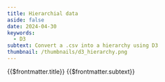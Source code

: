 ```yaml
---
title: Hierarchial data 
aside: false
date: 2024-04-30
keywords:
  - D3
subtext: Convert a .csv into a hierarchy using D3
thumbnail: /thumbnails/d3_hierarchy.png
---
```


<FigureTitle>{{$frontmatter.title}}</FigureTitle>
<SubtitleHeader>{{$frontmatter.subtext}}</SubtitleHeader>
<D3PlotContainer>
<svg ref='svgContainer'></svg>
</D3PlotContainer>

<script setup>
import { ref, onMounted, watch, computed} from 'vue';
import * as d3 from 'd3';

const root = ref(null);
const svgContainer = ref(null);

const width = 500;
const dx = 6;

const dataFile = 
  'https://raw.githubusercontent.com/dms-vep/Nipah_Malaysia_RBP_DMS/master/results/filtered_data/public_filtered/RBP_mutation_effects_cell_entry_CHO-bEFNB3.csv';

const colorScale = computed(() => {
  return d3.scaleDiverging()
    .domain([-4, 0, 2])
    .interpolator(d3.interpolateRdBu);
});

function makePlot() {


  const dy = width / (root.value.height + 1);

  // Create a tree layout.
  const tree = d3.tree().nodeSize([dx, dy]);

  // Sort the tree and apply the layout.
  root.value.sort((a, b) => d3.ascending(a.data.name, b.data.name));
  tree(root.value);
  
  let x0 = Infinity;
  let x1 = -x0;
  root.value.each(d => {
    if (d.x > x1) x1 = d.x;
    if (d.x < x0) x0 = d.x;
  });

  // Compute the adjusted height of the tree.
  const height = x1 - x0 + dx * 2;

  const svg = d3.select(svgContainer.value)
    .attr('width', width)
    .attr('height', height)
    .attr("viewBox", [-dy / 3, x0 - dx, width, height])

  svg.append("g")
    .attr("fill", "none")
    .attr("stroke", "currentColor")
    .attr("stroke-opacity", 0.3)
    .attr("stroke-width", 1.5)
    .selectAll()
    .data(root.value.links())
    .join("path")
    .attr("d", d3.linkHorizontal()
      .x(d => d.y)
      .y(d => d.x));

  const node = svg.append("g")
    .attr("stroke-linejoin", "round")
    .attr("stroke-width", 3)
    .selectAll()
    .data(root.value.descendants()) 
    .join("g")
    .attr("transform", d => `translate(${d.y},${d.x})`);

  node.append("circle")
    .attr("fill", d => {
      if (d.depth === 3) {
        return colorScale.value(d.data.entry);
      }
      return "currentColor";
    })
    .attr("r", 5);

  node.append("text")
    .attr("dy", "0.31em")
    .attr("fill", "currentColor")
    .attr("x", d => d.children ? -10 :22)
    .attr("text-anchor", d => d.children ? "end" : "middle")
    .attr('font-size', '12px')
    .text(d => {
      // Assuming depth 0 = root, depth 1 = site, depth 2 = mutant, depth 3 = entry_CHO_bEFNB2
      if (d.depth === 0) {
        return "Sites"; // Label for root node
      } else if (d.depth === 1) {
        return d.data[0]; // Label for site
      } else if (d.depth === 2) {
        return d.data[0]; // Label for mutant
      } else if (d.depth === 3) {
        return d3.format(".1f")(parseFloat(d.data.entry));
      }
    });

}
async function fetchData() {
  const csv = await d3.csv(dataFile);

  const array = csv.map((d) => ({
    site: +d.site,
    wildtype: d.wildtype,
    mutant: d.mutant,
    entry: +d.entry_CHO_bEFNB3,
  }));

  const filteredArray = array.filter(d => d.site <= 73);

  const group = d3.group(filteredArray, d => d.site, d => d.mutant);

  const test = d3.hierarchy(group);

  const groupWithEntry = Array.from(group, ([site, mutants]) => [
    site,
    Array.from(mutants, ([mutant, entries]) => ({
      mutant,
      entry: entries[0].entry
    }))
  ]);
  
  root.value = test;
}

fetchData()


watch (root, () => {
  makePlot()
})
</script>


